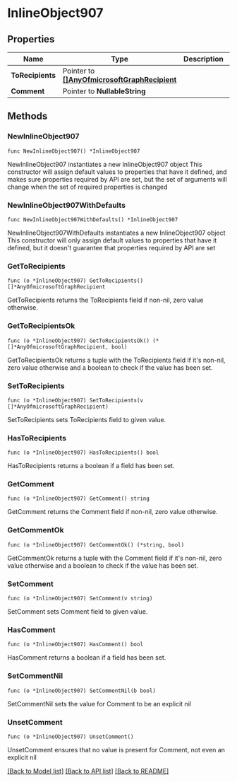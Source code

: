 # InlineObject907

## Properties

Name | Type | Description | Notes
------------ | ------------- | ------------- | -------------
**ToRecipients** | Pointer to [**[]AnyOfmicrosoftGraphRecipient**](AnyOfmicrosoftGraphRecipient.md) |  | [optional] 
**Comment** | Pointer to **NullableString** |  | [optional] 

## Methods

### NewInlineObject907

`func NewInlineObject907() *InlineObject907`

NewInlineObject907 instantiates a new InlineObject907 object
This constructor will assign default values to properties that have it defined,
and makes sure properties required by API are set, but the set of arguments
will change when the set of required properties is changed

### NewInlineObject907WithDefaults

`func NewInlineObject907WithDefaults() *InlineObject907`

NewInlineObject907WithDefaults instantiates a new InlineObject907 object
This constructor will only assign default values to properties that have it defined,
but it doesn't guarantee that properties required by API are set

### GetToRecipients

`func (o *InlineObject907) GetToRecipients() []*AnyOfmicrosoftGraphRecipient`

GetToRecipients returns the ToRecipients field if non-nil, zero value otherwise.

### GetToRecipientsOk

`func (o *InlineObject907) GetToRecipientsOk() (*[]*AnyOfmicrosoftGraphRecipient, bool)`

GetToRecipientsOk returns a tuple with the ToRecipients field if it's non-nil, zero value otherwise
and a boolean to check if the value has been set.

### SetToRecipients

`func (o *InlineObject907) SetToRecipients(v []*AnyOfmicrosoftGraphRecipient)`

SetToRecipients sets ToRecipients field to given value.

### HasToRecipients

`func (o *InlineObject907) HasToRecipients() bool`

HasToRecipients returns a boolean if a field has been set.

### GetComment

`func (o *InlineObject907) GetComment() string`

GetComment returns the Comment field if non-nil, zero value otherwise.

### GetCommentOk

`func (o *InlineObject907) GetCommentOk() (*string, bool)`

GetCommentOk returns a tuple with the Comment field if it's non-nil, zero value otherwise
and a boolean to check if the value has been set.

### SetComment

`func (o *InlineObject907) SetComment(v string)`

SetComment sets Comment field to given value.

### HasComment

`func (o *InlineObject907) HasComment() bool`

HasComment returns a boolean if a field has been set.

### SetCommentNil

`func (o *InlineObject907) SetCommentNil(b bool)`

 SetCommentNil sets the value for Comment to be an explicit nil

### UnsetComment
`func (o *InlineObject907) UnsetComment()`

UnsetComment ensures that no value is present for Comment, not even an explicit nil

[[Back to Model list]](../README.md#documentation-for-models) [[Back to API list]](../README.md#documentation-for-api-endpoints) [[Back to README]](../README.md)


